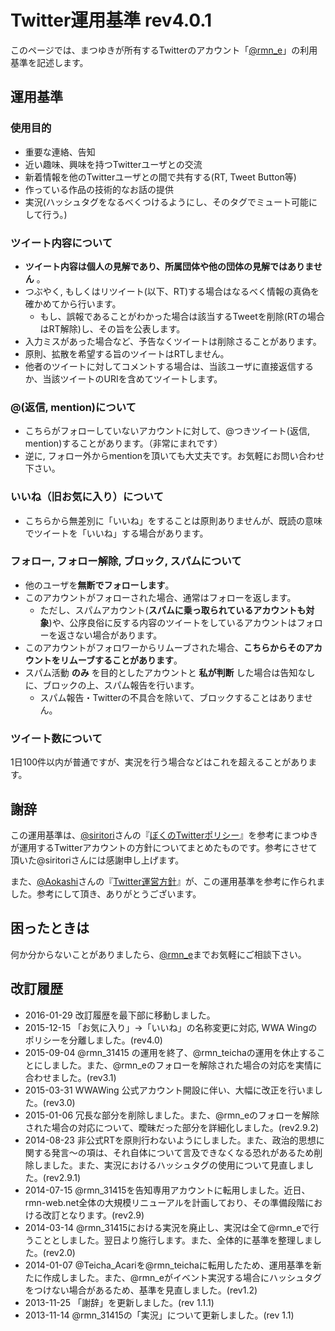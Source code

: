 # Twitter運用基準 rev4.0.1
このページでは、まつゆきが所有するTwitterのアカウント「[@rmn_e](http://twitter.com/rmn_e)」の利用基準を記述します。

## 運用基準

### 使用目的 
- 重要な連絡、告知
- 近い趣味、興味を持つTwitterユーザとの交流
- 新着情報を他のTwitterユーザとの間で共有する(RT, Tweet Button等)
- 作っている作品の技術的なお話の提供
-  実況(ハッシュタグをなるべくつけるようにし、そのタグでミュート可能にして行う。)

### ツイート内容について
- **ツイート内容は個人の見解であり、所属団体や他の団体の見解ではありません** 。
- つぶやく, もしくはリツイート(以下、RT)する場合はなるべく情報の真偽を確かめてから行います。
  - もし、誤報であることがわかった場合は該当するTweetを削除(RTの場合はRT解除)し、その旨を公表します。
- 入力ミスがあった場合など、予告なくツイートは削除さることがあります。
- 原則、拡散を希望する旨のツイートはRTしません。
- 他者のツイートに対してコメントする場合は、当該ユーザに直接返信するか、当該ツイートのURIを含めてツイートします。

  
### @(返信, mention)について 
- こちらがフォローしていないアカウントに対して、@つきツイート(返信, mention)することがあります。（非常にまれです）
- 逆に, フォロー外からmentionを頂いても大丈夫です。お気軽にお問い合わせ下さい。

### いいね（旧お気に入り）について 
- こちらから無差別に「いいね」をすることは原則ありませんが、既読の意味でツイートを「いいね」する場合があります。

### フォロー, フォロー解除, ブロック, スパムについて
- 他のユーザを**無断でフォローします**。
- このアカウントがフォローされた場合、通常はフォローを返します。
  - ただし、スパムアカウント(**スパムに乗っ取られているアカウントも対象**)や、公序良俗に反する内容のツイートをしているアカウントはフォローを返さない場合があります。
- このアカウントがフォロワーからリムーブされた場合、**こちらからそのアカウントをリムーブすることがあります**。
- スパム活動 **のみ** を目的としたアカウントと **私が判断** した場合は告知なしに、ブロックの上、スパム報告を行います。
  - スパム報告・Twitterの不具合を除いて、ブロックすることはありません。
  
### ツイート数について
1日100件以内が普通ですが、実況を行う場合などはこれを超えることがあります。

## 謝辞 
この運用基準は、[@siritori](http://twitter.com/siritori)さんの『[ぼくのTwitterポリシー](http://d.hatena.ne.jp/siritori/20110307/1299484057)』を参考にまつゆきが運用するTwitterアカウントの方針についてまとめたものです。参考にさせて頂いた@siritoriさんには感謝申し上げます。

また、[@Aokashi](http://twitter.com/Aokashi)さんの『[Twitter運営方針](http://www.aokashi.net/about/twitter.html)』が、この運用基準を参考に作られました。参考にして頂き、ありがとうございます。

## 困ったときは 
何か分からないことがありましたら、[@rmn_e](http://twitter.com/rmn_e)までお気軽にご相談下さい。

## 改訂履歴
- 2016-01-29 改訂履歴を最下部に移動しました。
- 2015-12-15 「お気に入り」→「いいね」の名称変更に対応, WWA Wingのポリシーを分離しました。(rev4.0)
- 2015-09-04 @rmn_31415 の運用を終了、@rmn_teichaの運用を休止することにしました。また、@rmn_eのフォローを解除された場合の対応を実情に合わせました。(rev3.1)
- 2015-03-31 WWAWing 公式アカウント開設に伴い、大幅に改正を行いました。(rev3.0)
- 2015-01-06 冗長な部分を削除しました。また、@rmn_eのフォローを解除された場合の対応について、曖昧だった部分を詳細化しました。(rev2.9.2)
- 2014-08-23 非公式RTを原則行わないようにしました。また、政治的思想に関する発言〜の項は、それ自体について言及できなくなる恐れがあるため削除しました。また、実況におけるハッシュタグの使用について見直しました。(rev2.9.1)
- 2014-07-15 @rmn_31415を告知専用アカウントに転用しました。近日、rmn-web.net全体の大規模リニューアルを計画しており、その準備段階における改訂となります。(rev2.9)
- 2014-03-14 @rmn_31415における実況を廃止し、実況は全て@rmn_eで行うこととしました。翌日より施行します。また、全体的に基準を整理しました。(rev2.0)
- 2014-01-07 @Teicha_Acariを@rmn_teichaに転用したため、運用基準を新たに作成しました。また、@rmn_eがイベント実況する場合にハッシュタグをつけない場合があるため、基準を見直しました。(rev1.2)
- 2013-11-25 「謝辞」を更新しました。(rev 1.1.1)
- 2013-11-14 @rmn_31415の「実況」について更新しました。(rev 1.1)


